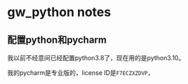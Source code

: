 # gw_python notes

## 配置python和pycharm

我以前不经意间已经配置python3.8了，现在用的是python3.10。

我的pycharm是专业版的，license ID是`F7ECZXZDVP`，

